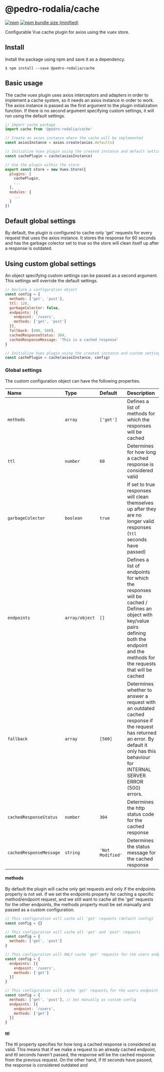 # @pedro-rodalia/cache

[![npm](https://img.shields.io/npm/v/@pedro-rodalia/cache.svg)](https://github.com/pedro-rodalia/cache)
[![npm bundle size (minified)](https://img.shields.io/bundlephobia/min/@pedro-rodalia/cache.svg)](https://github.com/pedro-rodalia/cache)

Configurable Vue cache plugin for axios using the vuex store.

## Install

Install the package using npm and save it as a dependency.

```
$ npm install --save @pedro-rodalia/cache
```

## Basic usage

The cache vuex plugin uses axios interceptors and adapters in order to implement a cache system, so it needs an axios instance in order to work. The axios instance is passed as the first argument to the plugin initialization function. If there is no second argument specifying custom settings, it will run using the default settings.

```js
// Import cache package
import cache from '@pedro-rodalia/cache'

// Create an axios instance where the cache will be implemented
const axiosInstance = axios.create(axios.defaults)

// Initialize Vuex plugin using the created instance and default settings
const cachePlugin = cache(axiosInstance)

// Use the plugin within the store
export const store = new Vuex.Store({
  plugins: [
    cachePlugin,
    ...
  ],
  modules: {
    ...
  }
})
```

## Default global settings

By default, the plugin is configured to cache only 'get' requests for every request that uses the axios instance. It stores the response for 60 seconds and has the garbage colector set to true so the store will clean itself up after a response is outdated.

## Using custom global settings

An object specifying custom settings can be passed as a second argument. This settings will override the default settings.

```js
// Declare a configuration object
const config = {
  methods: ['get', 'post'],
  ttl: 120,
  garbageColector: false,
  endpoints: [{
    endpoint: '/users',
    methods: ['get', 'post']
  }],
  fallback: [400, 500],
  cachedResponseStatus: 304,
  cachedResponseMessage: 'This is a cached response'
}

// Initialize Vuex plugin using the created instance and custom settings
const cachePlugin = cache(axiosInstance, config)
```

### Global settings

The custom configuration object can have the following properties.

| Name | Type | Default | Description |
| :------------- | :------------- | :------------- | :------------- |
| `methods` | `array` | `['get']` | Defines a list of methods for which the responses will be cached |
| `ttl` | `number` | `60` | Determines for how long a cached response is considered valid |
| `garbageColector` | `boolean` | `true` | If set to true responses will clean themselves up after they are no longer valid responses (`ttl` seconds have passed) |
| `endpoints` | `array/object` | `[]` | Defines a list of endpoints for which the responses will be cached / Defines an object with key/value pairs defining both the endpoint and the methods for the requests that will be cached |
| `fallback` | `array` | `[500]` | Determines whether to answer a request with an outdated cached response if the request has returned an error. By default it only has this behaviour for INTERNAL SERVER ERROR (500) errors. |
| `cachedResponseStatus` | `number` | `304` | Determines the http status code for the cached response |
| `cachedResponseMessage` | `string` | `'Not Modified'` | Determines the status message for the cached response |

#### methods

By default the plugin will cache only get requests and only if the endpoints property is not set. If we set the endpoints property for caching a specific method/endpoint request, and we still want to cache all the 'get' requests for the other endpoints, the methods property must be set manually and passed as a custom configuration.

```js
// This configuration will cache all 'get' requests (default config)
const config = {}

// This configuration will cache all 'get' and 'post' requests
const config = {
  methods: ['get', 'post']
}

// This configuration will ONLY cache 'get' requests for the users endpoint
const config = {
  endpoints: [{
    endpoint: '/users',
    methods: ['get']
  }]
}

// This configuration will cache 'get' requests for the users endpoint and 'post' requests for any other endpoint
const config = {
  methods: ['get', 'post'], // Set manually as custom config
  endpoints: [{
    endpoint: '/users',
    methods: ['get']
  }]
}
```

#### ttl

The ttl property specifies for how long a cached response is considered as valid. This means that if we make a request to an already cached endpoint, and ttl seconds haven't passed, the response will be the cached response from the previous request. On the other hand, if ttl seconds have passed, the response is considered outdated and
